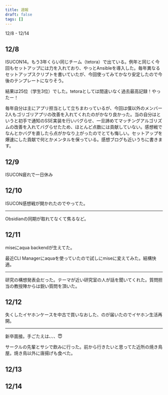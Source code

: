 ```yaml
---
title: 週報
draft: false
tags: []
---
```

12/8 - 12/14

## 12/8

ISUCON14。もう3年くらい同じチーム（tetora）で出ている。例年と同じく今回もセットアップには力を入れており、やっとAnsibleを導入した。毎年異なるセットアップスクリプトを書いていたが、今回使ってみてかなり安定したので今後のテンプレートになりそう。

結果は25位（学生3位）でした。tetoraとしては間違いなく過去最高記録！やったー！

毎年自分は主にアプリ担当として立ちまわっているが、今回は僕以外のメンバー2人もゴリゴリアプリの改善を入れてくれたのがかなり良かった。当の自分はというと初手で通知のSSE実装を行いバグらせ、一旦諦めてマッチングアルゴリズムの改善を入れてバグらせたため、ほとんど点数には貢献していない。感想戦でなんとかバグを直したら点がかなり上がったのでとても悔しい。セットアップを爆速にした貢献で何とかメンタルを保っている。感想ブログも近いうちに書きます。

## 12/9

ISUCON疲れで一日休み

## 12/10

ISUCON感想戦が開かれたのでやってた。

---

Obsidianの同期が取れてなくて焦るなど。

## 12/11

miseにaqua backendが生えてた。

最近CLI Managerにaquaを使っていたので試しにmiseに変えてみた。結構快適。

---

研究の構想発表会だった。テーマが近い研究室の人が話を聞いてくれた。質問担当の教授陣からは鋭い質問を頂いた。

## 12/12

失くしたイヤホンケースを中古で買いなおした、のが届いたのでイヤホン生活再開。

---

新卒面接。手ごたえは、、、😇


サークルの先輩とサシで飲みに行った。前から行きたいと思ってた近所の焼き鳥屋。焼き鳥以外に唐揚げも食べた。

## 12/13

## 12/14
